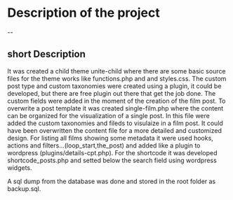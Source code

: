 # Description of the project
--
## short Description

It was created a child theme unite-child where there are some basic source files for the theme works like functions.php and and styles.css.
The custom post type and custom taxonomies were created using a plugin, it could be developed, but there are free plugin out there that get the job done. The custom fields were added in the moment of the creation of the film post.
To overwrite a post template it was created single-film.php where the content can be organized for the visualization of a single post. In this file were added the custom taxonomies and fileds to visulaize in a film post. It could have been overwritten the content file for a more detailed and customized design.
For listing all films showing some metadata it were used hooks, actions and filters...(loop_start,the_post) and added like a plugin to wordpress (plugins/details-cpt.php).
For the shortcode it was developed shortcode_posts.php and setted below the search field using wordpress widgets.

A sql dump from the database was done and stored in the root folder as backup.sql.
